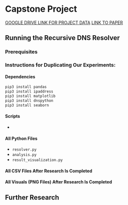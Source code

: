 
# Capstone Project

[GOOGLE DRIVE LINK FOR PROJECT DATA](https://drive.google.com/drive/folders/1RQK7osadHCDTjQSZ3uq-o2Xk6wLZ62-J?usp=drive_link)
[LINK TO PAPER](https://drive.google.com/drive/folders/1RQK7osadHCDTjQSZ3uq-o2Xk6wLZ62-J?usp=drive_link)

## Running the Recursive DNS Resolver

### Prerequisites

### Instructions for Duplicating Our Experiments:

#### Dependencies
```bash
pip3 install pandas
pip3 install ipaddress
pip3 install matplotlib
pip3 install dnspython
pip3 install seaborn
```

#### Scripts
* 

#### All Python Files
* `resolver.py`
* `analysis.py`
* `result_visualization.py`

#### All CSV Files After Research Is Completed


#### All Visuals (PNG Files) After Research Is Completed


## Further Research



 
